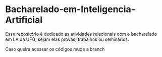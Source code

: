 # Bacharelado-em-Inteligencia-Artificial
Esse repositório é dedicado as atividades relacionais com o bacharelado em I.A da UFG, sejam elas provas, trabalhos ou seminários.

Caso queira acessar os códigos mude a branch
